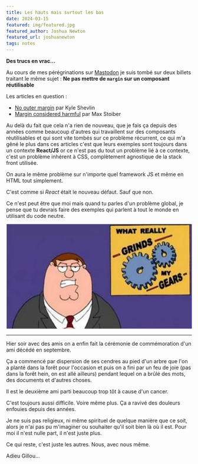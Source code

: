 ```yaml
---
title: Les hauts mais surtout les bas
date: 2024-03-15
featured: img/featured.jpg
featured_author: Joshua Newton
featured_url: joshuanewton
tags: notes
---
```


**Des trucs en vrac…**

<!-- excerpt -->

Au cours de mes pérégrinations sur [Mastodon](https://mamot.fr/@GoOz) je suis tombé sur deux billets traitant le même sujet : **Ne pas mettre de `margin` sur un composant réutilisable**

Les articles en question :

- [No outer margin](https://kyleshevlin.com/no-outer-margin/) par Kyle Shevlin
- [Margin considered harmful](https://mxstbr.com/thoughts/margin/) par Max Stoiber

Au delà du fait que cela n'a rien de nouveau, que je fais ça depuis des années comme beaucoup d'autres qui travaillent sur des composants réutilisables et qui sont vite tombés sur ce problème récurrent, ce qui m'a gêné le plus dans ces articles c'est que leurs exemples sont toujours dans un contexte **React/JS** or ce n'est pas du tout un problème lié à ce contexte, c'est un problème inhérent à CSS, complètement agnostique de la stack front utilisée.

On aura le même problème sur n'importe quel framework JS et même en HTML tout simplement.

C'est comme si _React_ était le nouveau défaut. Sauf que non.

Ce n'est peut être que moi mais quand tu parles d'un problème global, je pense que tu devrais faire des exemples qui parlent à tout le monde en utilisant du code neutre.

![Meme de Peter Griffin de la série Family Guy présentant what really grinds my gears](img/gears.png)

---

Hier soir avec des amis on a enfin fait la cérémonie de commémoration d'un ami décédé en septembre.

Ça a commencé par dispersion de ses cendres au pied d'un arbre que l'on a planté dans la forêt pour l'occasion et puis on a fini par un feu de joie (pas dans la forêt hein, on est allé ailleurs) pendant lequel on a brûlé des mots, des documents et d'autres choses.

Il est le deuxième ami parti beaucoup trop tôt à cause d'un cancer.

C'est toujours aussi difficile. Voire même plus. Ça a ravivé des douleurs enfouies depuis des années.

Je ne suis pas religieux, ni même spirituel de quelque manière que ce soit, alors je n'ai pas pu m'imaginer ou souhaiter qu'il soit bien là où il est. Pour moi il n'est nulle part, il n'est juste plus.

Ce qui reste, c'est juste les autres. Nous, avec nous même.

Adieu Gillou…
